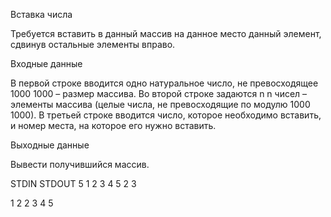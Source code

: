 Вставка числа

Требуется вставить в данный массив на данное место данный элемент, сдвинув остальные элементы вправо.

Входные данные

В первой строке вводится одно натуральное число, не превосходящее 
1000
1000 – размер массива. Во второй строке задаются 
n
n чисел – элементы массива (целые числа, не превосходящие по модулю 
1000
1000). В третьей строке вводится число, которое необходимо вставить, и номер места, на которое его нужно вставить.

Выходные данные

Вывести получившийся массив.

STDIN	STDOUT
5
1 2 3 4 5
2 3

1 2 2 3 4 5
